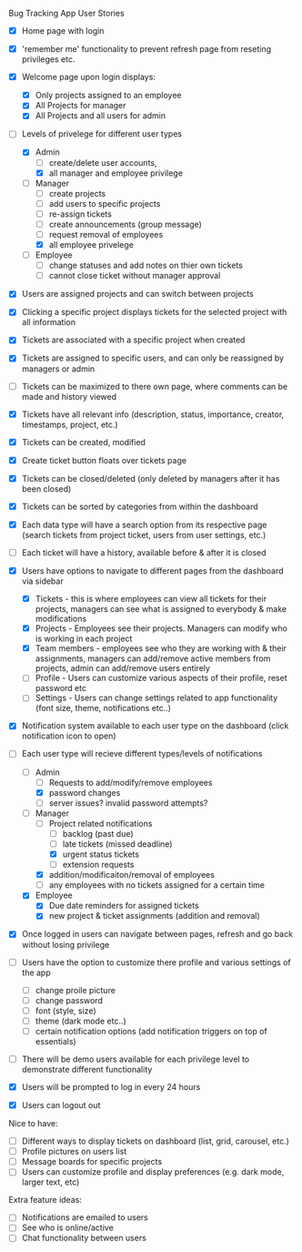 Bug Tracking App User Stories

- [x] Home page with login
- [x] 'remember me' functionality to prevent refresh page from reseting privileges etc.
- [x] Welcome page upon login displays:
    - [x] Only projects assigned to an employee
    - [x] All Projects for manager
    - [x] All Projects and all users for admin

- [ ] Levels of privelege for different user types
    - [x] Admin 
        - [ ] create/delete user accounts, 
        - [x] all manager and employee privilege
    - [ ] Manager 
        - [ ] create projects 
        - [ ] add users to specific projects
        - [ ] re-assign tickets
        - [ ] create announcements (group message)
        - [ ] request removal of employees
        - [x] all employee privelege
    - [ ] Employee 
        - [ ] change statuses and add notes on thier own tickets
        - [ ] cannot close ticket without manager approval

- [x] Users are assigned projects and can switch between projects
- [x] Clicking a specific project displays tickets for the selected project with all information
- [x] Tickets are associated with a specific project when created
- [x] Tickets are assigned to specific users, and can only be reassigned by managers or admin
- [ ] Tickets can be maximized to there own page, where comments can be made and history viewed
- [x] Tickets have all relevant info (description, status, importance, creator, timestamps, project, etc.)
- [x] Tickets can be created, modified
- [x] Create ticket button floats over tickets page
- [x] Tickets can be closed/deleted (only deleted by managers after it has been closed)
- [x] Tickets can be sorted by categories from within the dashboard
- [x] Each data type will have a search option from its respective page (search tickets from project ticket, users from user settings, etc.)
- [ ] Each ticket will have a history, available before & after it is closed

- [x] Users have options to navigate to different pages from the dashboard via sidebar
    - [x] Tickets - this is where employees can view all tickets for their projects, managers can see what is assigned to everybody & make modifications
    - [x] Projects - Employees see their projects. Managers can modify who is working in each project
    - [x] Team members - employees see who they are working with & their assignments, managers can add/remove active members from projects, admin can add/remove users entirely
    - [ ] Profile - Users can customize various aspects of their profile, reset password etc
    - [ ] Settings - Users can change settings related to app functionality (font size, theme, notifications etc..)

- [x] Notification system available to each user type on the dashboard (click notification icon to open)
- [ ] Each user type will recieve different types/levels of notifications
    - [ ] Admin 
        - [ ] Requests to add/modify/remove employees
        - [x] password changes
        - [ ] server issues? invalid password attempts?
    - [ ] Manager 
        - [ ] Project related notifications
            - [ ] backlog (past due)
            - [ ] late tickets (missed deadline)
            - [x] urgent status tickets
            - [ ] extension requests
        - [x] addition/modificaiton/removal of employees
        - [ ] any employees with no tickets assigned for a certain time
    - [x] Employee 
        - [x] Due date reminders for assigned tickets
        - [x] new project & ticket assignments (addition and removal)
        
- [x] Once logged in users can navigate between pages, refresh and go back without losing privilege
- [ ] Users have the option to customize there profile and various settings of the app
    - [ ] change proile picture
    - [ ] change password
    - [ ] font (style, size)
    - [ ] theme (dark mode etc..)
    - [ ] certain notification options (add notification triggers on top of essentials)

- [ ] There will be demo users available for each privilege level to demonstrate different functionality
- [x] Users will be prompted to log in every 24 hours
- [x] Users can logout out

Nice to have:
- [ ] Different ways to display tickets on dashboard (list, grid, carousel, etc.)
- [ ] Profile pictures on users list
- [ ] Message boards for specific projects
- [ ] Users can customize profile and display preferences (e.g. dark mode, larger text, etc)

Extra feature ideas:
- [ ] Notifications are emailed to users
- [ ] See who is online/active
- [ ] Chat functionality between users
